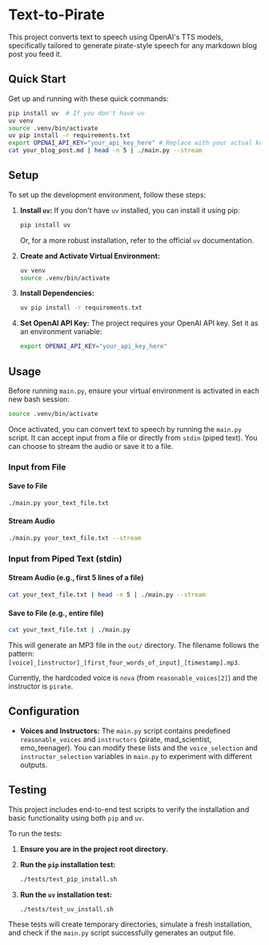 # Text-to-Pirate

This project converts text to speech using OpenAI's TTS models, specifically tailored to generate pirate-style speech for any markdown blog post you feed it.

## Quick Start

Get up and running with these quick commands:

```bash
pip install uv  # If you don't have uv
uv venv
source .venv/bin/activate
uv pip install -r requirements.txt
export OPENAI_API_KEY="your_api_key_here" # Replace with your actual key
cat your_blog_post.md | head -n 5 | ./main.py --stream
```

## Setup

To set up the development environment, follow these steps:

1.  **Install `uv`:**
    If you don't have `uv` installed, you can install it using pip:

    ```bash
    pip install uv
    ```

    Or, for a more robust installation, refer to the official `uv` documentation.

2.  **Create and Activate Virtual Environment:**

    ```bash
    uv venv
    source .venv/bin/activate
    ```

3.  **Install Dependencies:**

    ```bash
    uv pip install -r requirements.txt
    ```

4.  **Set OpenAI API Key:**
    The project requires your OpenAI API key. Set it as an environment variable:
    ```bash
    export OPENAI_API_KEY="your_api_key_here"
    ```

## Usage

Before running `main.py`, ensure your virtual environment is activated in each new bash session:

```bash
source .venv/bin/activate
```

Once activated, you can convert text to speech by running the `main.py` script. It can accept input from a file or directly from `stdin` (piped text). You can choose to stream the audio or save it to a file.

### Input from File

#### Save to File

```bash
./main.py your_text_file.txt
```

#### Stream Audio

```bash
./main.py your_text_file.txt --stream
```

### Input from Piped Text (stdin)

#### Stream Audio (e.g., first 5 lines of a file)

```bash
cat your_text_file.txt | head -n 5 | ./main.py --stream
```

#### Save to File (e.g., entire file)

```bash
cat your_text_file.txt | ./main.py
```

This will generate an MP3 file in the `out/` directory. The filename follows the pattern: `[voice]_[instructor]_[first_four_words_of_input]_[timestamp].mp3`.

Currently, the hardcoded voice is `nova` (from `reasonable_voices[2]`) and the instructor is `pirate`.

## Configuration

- **Voices and Instructors:** The `main.py` script contains predefined `reasonable_voices` and `instructors` (pirate, mad_scientist, emo_teenager). You can modify these lists and the `voice_selection` and `instructor_selection` variables in `main.py` to experiment with different outputs.

## Testing

This project includes end-to-end test scripts to verify the installation and basic functionality using both `pip` and `uv`.

To run the tests:

1.  **Ensure you are in the project root directory.**

2.  **Run the `pip` installation test:**
    ```bash
    ./tests/test_pip_install.sh
    ```

3.  **Run the `uv` installation test:**
    ```bash
    ./tests/test_uv_install.sh
    ```

These tests will create temporary directories, simulate a fresh installation, and check if the `main.py` script successfully generates an output file.
